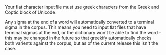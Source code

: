 Your flat character input file must use greek characters from the Greek and Coptic block of Unicode.

Any sigma at the end of a word will automatically converted to a terminal sigma in the corpus. This means you need to input flat files that have terminal sigmas at the end, or the dictionary won't be able to find the word - this may be changed in the future so that greekify automatically checks both varients against the corpus, but as of the current release this isn't the case.
